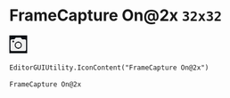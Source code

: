 # FrameCapture On@2x `32x32`
<img src="/img/FrameCapture%20On@2x.png" width=32 height=32>

``` CSharp
EditorGUIUtility.IconContent("FrameCapture On@2x")
```
```
FrameCapture On@2x
```
